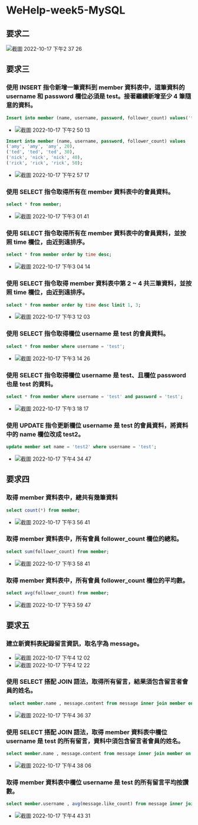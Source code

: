 # WeHelp-week5-MySQL

## 要求二
![截圖 2022-10-17 下午2 37 26](https://user-images.githubusercontent.com/75289113/196105807-60578e5d-181b-407c-8e88-377b69fbef53.png)


## 要求三
### 使⽤ INSERT 指令新增⼀筆資料到 member 資料表中，這筆資料的 username 和 password 欄位必須是 test。接著繼續新增⾄少 4 筆隨意的資料。
``` sql
Insert into member (name, username, password, follower_count) values('test', 'test', 'test', 10);
```
-   ![截圖 2022-10-17 下午2 50 13](https://user-images.githubusercontent.com/75289113/196108019-d6af6266-5e98-4ce4-ba09-0b0b2a9e9d98.png)
``` sql
Insert into member (name, username, password, follower_count) values
('amy', 'amy', 'amy', 20),
('ted', 'ted', 'ted', 30),
('nick', 'nick', 'nick', 40),
('rick', 'rick', 'rick', 50);
```
- ![截圖 2022-10-17 下午2 57 17](https://user-images.githubusercontent.com/75289113/196109368-35f61f5c-4f83-4624-9856-cfd6ab984f4c.png)

### 使⽤ SELECT 指令取得所有在 member 資料表中的會員資料。
```sql
select * from member;
```
- ![截圖 2022-10-17 下午3 01 41](https://user-images.githubusercontent.com/75289113/196110103-f701cd3c-9eb7-495f-873b-930eb84fd590.png)

### 使⽤ SELECT 指令取得所有在 member 資料表中的會員資料，並按照 time 欄位，由近到遠排序。
```sql
select * from member order by time desc;
```
- ![截圖 2022-10-17 下午3 04 14](https://user-images.githubusercontent.com/75289113/196110536-6d78f4fe-cc0e-42f3-8960-7123c04bc785.png)

### 使⽤ SELECT 指令取得 member 資料表中第 2 ~ 4 共三筆資料，並按照 time 欄位，由近到遠排序。
```sql
select * from member order by time desc limit 1, 3;
```
- ![截圖 2022-10-17 下午3 12 03](https://user-images.githubusercontent.com/75289113/196111839-96518bd8-4dee-4cff-b0c4-48dd56491369.png)

### 使⽤ SELECT 指令取得欄位 username 是 test 的會員資料。
```sql
select * from member where username = 'test';
```
- ![截圖 2022-10-17 下午3 14 26](https://user-images.githubusercontent.com/75289113/196112246-1aee01e1-7ee1-487c-a8ba-080227000a36.png)

### 使⽤ SELECT 指令取得欄位 username 是 test、且欄位 password 也是 test 的資料。
```sql
select * from member where username = 'test' and password = 'test';
```
- ![截圖 2022-10-17 下午3 18 17](https://user-images.githubusercontent.com/75289113/196112936-ef3d85e1-5505-4cb2-94a8-bc84162b2b42.png)

### 使⽤ UPDATE 指令更新欄位 username 是 test 的會員資料，將資料中的 name 欄位改成 test2。
```sql
update member set name = 'test2' where username = 'test';
```
- ![截圖 2022-10-17 下午4 34 47](https://user-images.githubusercontent.com/75289113/196129930-07afb2b4-bd81-4797-abb6-63cd4e698ebc.png)


## 要求四
### 取得 member 資料表中，總共有幾筆資料

```sql
select count(*) from member;
```
 - ![截圖 2022-10-17 下午3 56 41](https://user-images.githubusercontent.com/75289113/196120908-dd980594-e1fc-4ed9-97b3-e3630686e985.png)

### 取得 member 資料表中，所有會員 follower_count 欄位的總和。
```sql
select sum(follower_count) from member;
```
- ![截圖 2022-10-17 下午3 58 41](https://user-images.githubusercontent.com/75289113/196121314-ea3d73cb-ff34-4f8d-a730-d3b6acada95e.png)

### 取得 member 資料表中，所有會員 follower_count 欄位的平均數。
```sql
select avg(follower_count) from member;
```
- ![截圖 2022-10-17 下午3 59 47](https://user-images.githubusercontent.com/75289113/196121540-299565b2-3e0f-4794-bec3-9ce0717d8a00.png)

## 要求五
### 建立新資料表紀錄留⾔資訊，取名字為 message。
- ![截圖 2022-10-17 下午4 12 02](https://user-images.githubusercontent.com/75289113/196124004-3e8aded8-28d4-407e-a3ab-8a750cabd863.png)
- ![截圖 2022-10-17 下午4 12 22](https://user-images.githubusercontent.com/75289113/196124053-dfc4a59a-5b90-4f00-b799-a858a947f1ab.png)

### 使⽤ SELECT 搭配 JOIN 語法，取得所有留⾔，結果須包含留⾔者會員的姓名。
```sql
 select member.name , message.content from message inner join member on message.member_id = member.id;
```
- ![截圖 2022-10-17 下午4 36 37](https://user-images.githubusercontent.com/75289113/196130345-8ebe23c0-7f5a-40ee-9f54-bc7fba77ec06.png)


### 使⽤ SELECT 搭配 JOIN 語法，取得 member 資料表中欄位 username 是 test 的所有留⾔，資料中須包含留⾔者會員的姓名。
```sql
select member.name , message.content from message inner join member on message.member_id = member.id where member.username = 'test';
```
- ![截圖 2022-10-17 下午4 38 06](https://user-images.githubusercontent.com/75289113/196130643-c00982b5-c8bc-4785-bbaa-ade43e275754.png)

### 取得 member 資料表中欄位 username 是 test 的所有留⾔平均按讚數。
```sql
select member.username , avg(message.like_count) from message inner join member on message.member_id = member.id where member.username = 'test';
```
- ![截圖 2022-10-17 下午4 43 31](https://user-images.githubusercontent.com/75289113/196131854-e41acb86-7582-437e-bf99-91860a7e3f7d.png)

